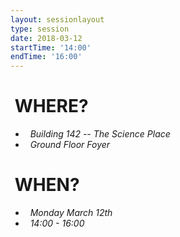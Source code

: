 ```yaml
---
layout: sessionlayout
type: session
date: 2018-03-12
startTime: '14:00'
endTime: '16:00'
---
```


&nbsp;WHERE?
============
- &nbsp;&nbsp;*Building 142 -- The Science Place*
- &nbsp;&nbsp;*Ground Floor Foyer*

&nbsp;WHEN?
===========

- &nbsp;&nbsp;*Monday March 12th* 
- &nbsp;&nbsp;*14:00 - 16:00*
